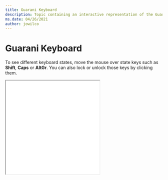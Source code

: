 ```yaml
--- 
title: Guarani Keyboard 
description: Topic containing an interactive representation of the Guarani Keyboard 
ms.date: 04/26/2021 
author: jowilco 
--- 
```

 
# Guarani Keyboard 
 
To see different keyboard states, move the mouse over state keys such as **Shift**, **Caps** or **AltGr**. You can also lock or unlock those keys by clicking them. 
 
<iframe src="kbdgn.html" height="300"></iframe> 
